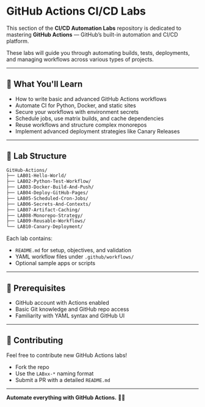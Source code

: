 # GitHub Actions CI/CD Labs

This section of the **CI/CD Automation Labs** repository is dedicated to mastering **GitHub Actions** — GitHub’s built-in automation and CI/CD platform.

These labs will guide you through automating builds, tests, deployments, and managing workflows across various types of projects.

---

## 🚀 What You'll Learn

- How to write basic and advanced GitHub Actions workflows
- Automate CI for Python, Docker, and static sites
- Secure your workflows with environment secrets
- Schedule jobs, use matrix builds, and cache dependencies
- Reuse workflows and structure complex monorepos
- Implement advanced deployment strategies like Canary Releases

---

## 📁 Lab Structure

```bash
GitHub-Actions/
├── LAB01-Hello-World/
├── LAB02-Python-Test-Workflow/
├── LAB03-Docker-Build-And-Push/
├── LAB04-Deploy-GitHub-Pages/
├── LAB05-Scheduled-Cron-Jobs/
├── LAB06-Secrets-And-Contexts/
├── LAB07-Artifact-Caching/
├── LAB08-Monorepo-Strategy/
├── LAB09-Reusable-Workflows/
└── LAB10-Canary-Deployment/
```

Each lab contains:
- `README.md` for setup, objectives, and validation
- YAML workflow files under `.github/workflows/`
- Optional sample apps or scripts

---

## 🧠 Prerequisites

- GitHub account with Actions enabled
- Basic Git knowledge and GitHub repo access
- Familiarity with YAML syntax and GitHub UI

---

## 💬 Contributing

Feel free to contribute new GitHub Actions labs!
- Fork the repo
- Use the `LABxx-*` naming format
- Submit a PR with a detailed `README.md`

---

**Automate everything with GitHub Actions.** 🚀🐙

